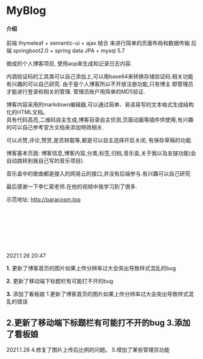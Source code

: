 # MyBlog

#### 介绍
前端 thymeleaf + semantic-ui + ajax 结合 来进行简单的页面布局和数据传输
后端 springboot2.0 + spring data JPA + mysql 5.7 

做成的个人博客项目, 使用aop来生成和记录日志内容.

内涵验证码的工具类可以自己添加上,可以用base64来转换存储验证码.相关功能有兴趣的可以自己研究.
由于是个人博客所以不开放注册功能,只有博主 即管理员才能进行登录和相关的管理. 管理员账户用简单的MD5验证.

博客内容采用的markdown编辑器,可以通过简单、易读易写的文本格式生成结构化的HTML文档。    
具有代码高亮,二维码自主生成,博客目录自主侦测,页面动画等插件供使用,有兴趣的可以自己参考官方文档来添加特效相关.

可以点赞,评论,赞赏,是否转载等,都是可以自主选择开启关闭, 有保存草稿的功能.

博客基本页面: 博客信息,博客内容,分类,标签,归档,音乐盒,关于我以及友链功能(会自动跳转到我自己写的音乐项目).

音乐盒中的歌曲都是接入的网易云的接口,并没有后端参与.有兴趣可以自己研究

最后感谢一下李仁密老师.在他的视频中我学习到了很多.

示范地址:
http://paracosm.top

<br/><br/><br/><br/><br/><br/>

2021.1.26 20:47 

 **1.** 更新了博客首页的图片如果上传分辨率过大会突出导致样式混乱的bug

 **2.** 更新了移动端下标题栏有可能打不开的bug

 **3.** 添加了看板娘
1.更新了博客首页的图片如果上传分辨率过大会突出导致样式混乱的错误

2.更新了移动端下标题栏有可能打不开的bug
3.添加了看板娘
-------------------------------------
2021.1.28
4.修复了图片上传后比例的问题。
5.增加了某些管理员功能
